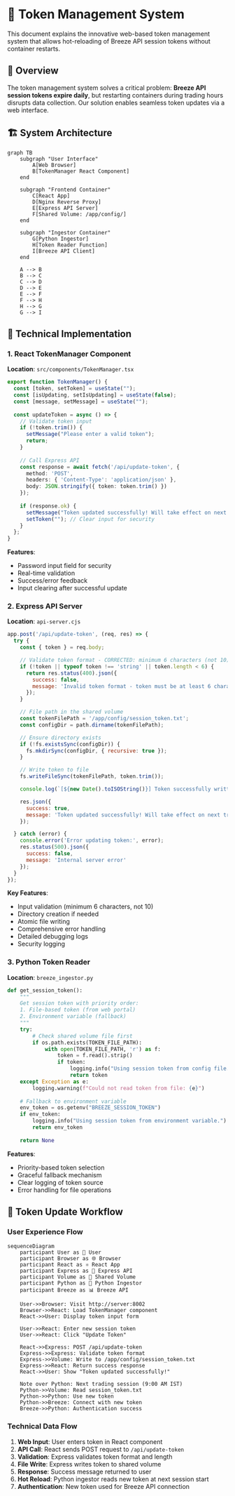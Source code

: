 # 🔑 Token Management System

This document explains the innovative web-based token management system that allows hot-reloading of Breeze API session tokens without container restarts.

## 🎯 Overview

The token management system solves a critical problem: **Breeze API session tokens expire daily**, but restarting containers during trading hours disrupts data collection. Our solution enables seamless token updates via a web interface.

## 🏗️ System Architecture

```mermaid
graph TB
    subgraph "User Interface"
        A[Web Browser]
        B[TokenManager React Component]
    end
    
    subgraph "Frontend Container"
        C[React App]
        D[Nginx Reverse Proxy]
        E[Express API Server]
        F[Shared Volume: /app/config/]
    end
    
    subgraph "Ingestor Container"
        G[Python Ingestor]
        H[Token Reader Function]
        I[Breeze API Client]
    end
    
    A --> B
    B --> C
    C --> D
    D --> E
    E --> F
    F --> H
    H --> G
    G --> I
```

## 🔧 Technical Implementation

### 1. React TokenManager Component

**Location**: `src/components/TokenManager.tsx`

```typescript
export function TokenManager() {
  const [token, setToken] = useState("");
  const [isUpdating, setIsUpdating] = useState(false);
  const [message, setMessage] = useState("");
  
  const updateToken = async () => {
    // Validate token input
    if (!token.trim()) {
      setMessage("Please enter a valid token");
      return;
    }
    
    // Call Express API
    const response = await fetch('/api/update-token', {
      method: 'POST',
      headers: { 'Content-Type': 'application/json' },
      body: JSON.stringify({ token: token.trim() })
    });
    
    if (response.ok) {
      setMessage("Token updated successfully! Will take effect on next trading session.");
      setToken(""); // Clear input for security
    }
  };
}
```

**Features**:
- Password input field for security
- Real-time validation
- Success/error feedback
- Input clearing after successful update

### 2. Express API Server

**Location**: `api-server.cjs`

```javascript
app.post('/api/update-token', (req, res) => {
  try {
    const { token } = req.body;

    // Validate token format - CORRECTED: minimum 6 characters (not 10)
    if (!token || typeof token !== 'string' || token.length < 6) {
      return res.status(400).json({ 
        success: false, 
        message: 'Invalid token format - token must be at least 6 characters' 
      });
    }

    // File path in the shared volume
    const tokenFilePath = '/app/config/session_token.txt';
    const configDir = path.dirname(tokenFilePath);

    // Ensure directory exists
    if (!fs.existsSync(configDir)) {
      fs.mkdirSync(configDir, { recursive: true });
    }

    // Write token to file
    fs.writeFileSync(tokenFilePath, token.trim());

    console.log(`[${new Date().toISOString()}] Token successfully written to ${tokenFilePath}`);

    res.json({ 
      success: true, 
      message: 'Token updated successfully! Will take effect on next trading session.' 
    });

  } catch (error) {
    console.error('Error updating token:', error);
    res.status(500).json({ 
      success: false, 
      message: 'Internal server error' 
    });
  }
});
```

**Key Features**:
- Input validation (minimum 6 characters, not 10)
- Directory creation if needed
- Atomic file writing
- Comprehensive error handling
- Detailed debugging logs
- Security logging

### 3. Python Token Reader

**Location**: `breeze_ingestor.py`

```python
def get_session_token():
    """
    Get session token with priority order:
    1. File-based token (from web portal)
    2. Environment variable (fallback)
    """
    try:
        # Check shared volume file first
        if os.path.exists(TOKEN_FILE_PATH):
            with open(TOKEN_FILE_PATH, 'r') as f:
                token = f.read().strip()
                if token:
                    logging.info("Using session token from config file.")
                    return token
    except Exception as e:
        logging.warning(f"Could not read token from file: {e}")
    
    # Fallback to environment variable
    env_token = os.getenv("BREEZE_SESSION_TOKEN")
    if env_token:
        logging.info("Using session token from environment variable.")
        return env_token
    
    return None
```

**Features**:
- Priority-based token selection
- Graceful fallback mechanism
- Clear logging of token source
- Error handling for file operations

## 🔄 Token Update Workflow

### User Experience Flow

```mermaid
sequenceDiagram
    participant User as 👤 User
    participant Browser as 🌐 Browser
    participant React as ⚛️ React App
    participant Express as 🚀 Express API
    participant Volume as 💾 Shared Volume
    participant Python as 🐍 Python Ingestor
    participant Breeze as 📊 Breeze API
    
    User->>Browser: Visit http://server:8002
    Browser->>React: Load TokenManager component
    React->>User: Display token input form
    
    User->>React: Enter new session token
    User->>React: Click "Update Token"
    
    React->>Express: POST /api/update-token
    Express->>Express: Validate token format
    Express->>Volume: Write to /app/config/session_token.txt
    Express->>React: Return success response
    React->>User: Show "Token updated successfully!"
    
    Note over Python: Next trading session (9:00 AM IST)
    Python->>Volume: Read session_token.txt
    Python->>Python: Use new token
    Python->>Breeze: Connect with new token
    Breeze->>Python: Authentication success
```

### Technical Data Flow

1. **Web Input**: User enters token in React component
2. **API Call**: React sends POST request to `/api/update-token`
3. **Validation**: Express validates token format and length
4. **File Write**: Express writes token to shared volume
5. **Response**: Success message returned to user
6. **Hot Reload**: Python ingestor reads new token at next session start
7. **Authentication**: New token used for Breeze API connection
